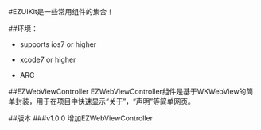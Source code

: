 #EZUIKit是一些常用组件的集合！

##环境：

- supports ios7 or higher

- xcode7 or higher

- ARC

##EZWebViewController
EZWebViewController组件是基于WKWebView的简单封装，用于在项目中快速显示“关于”，“声明”等简单网页。














##版本
###v1.0.0
增加EZWebViewController